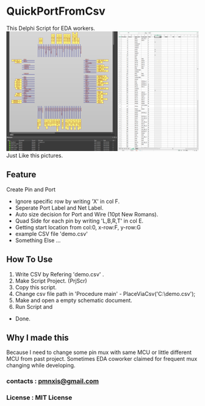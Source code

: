 # QuickPortFromCsv

This Delphi Script for EDA workers.
![demo](demo.png)
Just Like this pictures.

Feature
--------------------
Create Pin and Port 
* Ignore specific row by writing 'X' in col F.
* Seperate Port Label and Net Label.
* Auto size decision for Port and Wire (10pt New Romans).
* Quad Side for each pin by writing 'L,B,R,T' in col E.
* Getting start location from col:0, x-row:F, y-row:G
* example CSV file 'demo.csv'
* Something Else ...


How To Use
---------------------
1. Write CSV by Refering 'demo.csv' .
2. Make Script Project. (PrjScr)
3. Copy this script.
4. Change csv file path in 'Procedure main' - PlaceViaCsv('C:\demo.csv');
5. Make and open a empty schematic document.
6. Run Script and 
* Done.

Why I made this
---------------------
Because I need to change some pin mux with same MCU or little different MCU from past project. Sometimes EDA coworker claimed for frequent mux changing while developing. 

### contacts : pmnxis@gmail.com
### License : MIT License

